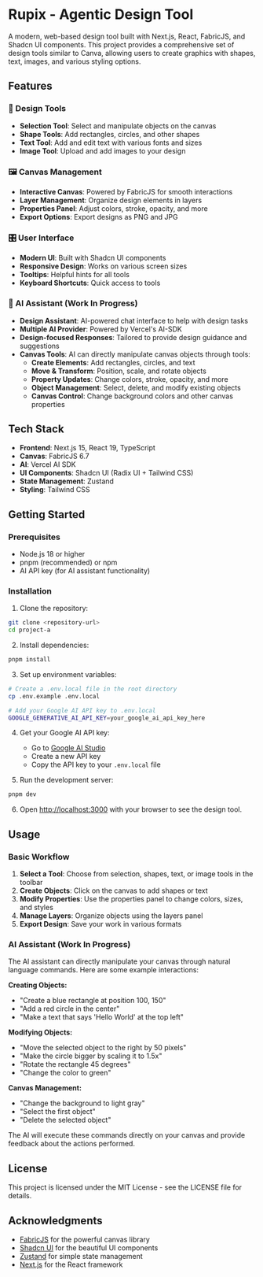 # Rupix - Agentic Design Tool

A modern, web-based design tool built with Next.js, React, FabricJS, and Shadcn UI components. This project provides a comprehensive set of design tools similar to Canva, allowing users to create graphics with shapes, text, images, and various styling options.

## Features

### 🎨 Design Tools
- **Selection Tool**: Select and manipulate objects on the canvas
- **Shape Tools**: Add rectangles, circles, and other shapes
- **Text Tool**: Add and edit text with various fonts and sizes
- **Image Tool**: Upload and add images to your design

### 🖼️ Canvas Management
- **Interactive Canvas**: Powered by FabricJS for smooth interactions
- **Layer Management**: Organize design elements in layers
- **Properties Panel**: Adjust colors, stroke, opacity, and more
- **Export Options**: Export designs as PNG and JPG

### 🎛️ User Interface
- **Modern UI**: Built with Shadcn UI components
- **Responsive Design**: Works on various screen sizes
- **Tooltips**: Helpful hints for all tools
- **Keyboard Shortcuts**: Quick access to tools

### 🤖 AI Assistant (Work In Progress)
- **Design Assistant**: AI-powered chat interface to help with design tasks
- **Multiple AI Provider**: Powered by Vercel's AI-SDK
- **Design-focused Responses**: Tailored to provide design guidance and suggestions
- **Canvas Tools**: AI can directly manipulate canvas objects through tools:
  - **Create Elements**: Add rectangles, circles, and text
  - **Move & Transform**: Position, scale, and rotate objects
  - **Property Updates**: Change colors, stroke, opacity, and more
  - **Object Management**: Select, delete, and modify existing objects
  - **Canvas Control**: Change background colors and other canvas properties

## Tech Stack

- **Frontend**: Next.js 15, React 19, TypeScript
- **Canvas**: FabricJS 6.7
- **AI**: Vercel AI SDK
- **UI Components**: Shadcn UI (Radix UI + Tailwind CSS)
- **State Management**: Zustand
- **Styling**: Tailwind CSS

## Getting Started

### Prerequisites
- Node.js 18 or higher
- pnpm (recommended) or npm
- AI API key (for AI assistant functionality)

### Installation

1. Clone the repository:
```bash
git clone <repository-url>
cd project-a
```

2. Install dependencies:
```bash
pnpm install
```

3. Set up environment variables:
```bash
# Create a .env.local file in the root directory
cp .env.example .env.local

# Add your Google AI API key to .env.local
GOOGLE_GENERATIVE_AI_API_KEY=your_google_ai_api_key_here
```

4. Get your Google AI API key:
   - Go to [Google AI Studio](https://aistudio.google.com/app/apikey)
   - Create a new API key
   - Copy the API key to your `.env.local` file

5. Run the development server:
```bash
pnpm dev
```

6. Open [http://localhost:3000](http://localhost:3000) with your browser to see the design tool.

## Usage

### Basic Workflow

1. **Select a Tool**: Choose from selection, shapes, text, or image tools in the toolbar
2. **Create Objects**: Click on the canvas to add shapes or text
3. **Modify Properties**: Use the properties panel to change colors, sizes, and styles
4. **Manage Layers**: Organize objects using the layers panel
5. **Export Design**: Save your work in various formats

### AI Assistant (Work In Progress)

The AI assistant can directly manipulate your canvas through natural language commands. Here are some example interactions:

**Creating Objects:**
- "Create a blue rectangle at position 100, 150"
- "Add a red circle in the center"
- "Make a text that says 'Hello World' at the top left"

**Modifying Objects:**
- "Move the selected object to the right by 50 pixels"
- "Make the circle bigger by scaling it to 1.5x"
- "Rotate the rectangle 45 degrees"
- "Change the color to green"

**Canvas Management:**
- "Change the background to light gray"
- "Select the first object"
- "Delete the selected object"

The AI will execute these commands directly on your canvas and provide feedback about the actions performed.

## License

This project is licensed under the MIT License - see the LICENSE file for details.

## Acknowledgments

- [FabricJS](http://fabricjs.com/) for the powerful canvas library
- [Shadcn UI](https://ui.Shadcn.com/) for the beautiful UI components
- [Zustand](https://github.com/pmndrs/zustand) for simple state management
- [Next.js](https://nextjs.org/) for the React framework
